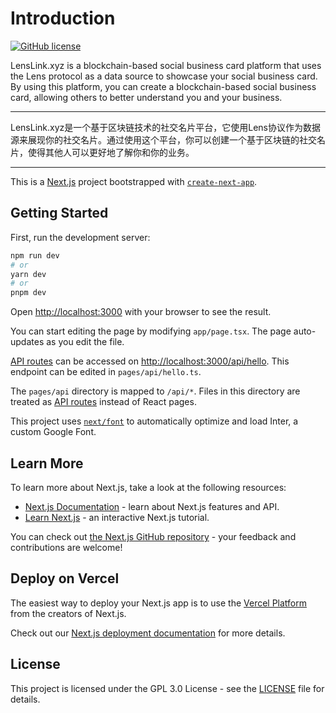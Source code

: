 # Introduction

[![GitHub license](https://img.shields.io/github/license/EasyChris/lens-link)](https://raw.githubusercontent.com/EasyChris/lens-link/main/LICENSE)

LensLink.xyz is a blockchain-based social business card platform that uses the Lens protocol as a data source to showcase your social business card. By using this platform, you can create a blockchain-based social business card, allowing others to better understand you and your business.

---

LensLink.xyz是一个基于区块链技术的社交名片平台，它使用Lens协议作为数据源来展现你的社交名片。通过使用这个平台，你可以创建一个基于区块链的社交名片，使得其他人可以更好地了解你和你的业务。


---

This is a [Next.js](https://nextjs.org/) project bootstrapped with [`create-next-app`](https://github.com/vercel/next.js/tree/canary/packages/create-next-app).

## Getting Started

First, run the development server:

```bash
npm run dev
# or
yarn dev
# or
pnpm dev
```

Open [http://localhost:3000](http://localhost:3000) with your browser to see the result.

You can start editing the page by modifying `app/page.tsx`. The page auto-updates as you edit the file.

[API routes](https://nextjs.org/docs/api-routes/introduction) can be accessed on [http://localhost:3000/api/hello](http://localhost:3000/api/hello). This endpoint can be edited in `pages/api/hello.ts`.

The `pages/api` directory is mapped to `/api/*`. Files in this directory are treated as [API routes](https://nextjs.org/docs/api-routes/introduction) instead of React pages.

This project uses [`next/font`](https://nextjs.org/docs/basic-features/font-optimization) to automatically optimize and load Inter, a custom Google Font.

## Learn More

To learn more about Next.js, take a look at the following resources:

- [Next.js Documentation](https://nextjs.org/docs) - learn about Next.js features and API.
- [Learn Next.js](https://nextjs.org/learn) - an interactive Next.js tutorial.

You can check out [the Next.js GitHub repository](https://github.com/vercel/next.js/) - your feedback and contributions are welcome!

## Deploy on Vercel

The easiest way to deploy your Next.js app is to use the [Vercel Platform](https://vercel.com/new?utm_medium=default-template&filter=next.js&utm_source=create-next-app&utm_campaign=create-next-app-readme) from the creators of Next.js.

Check out our [Next.js deployment documentation](https://nextjs.org/docs/deployment) for more details.

## License

This project is licensed under the GPL 3.0 License - see the [LICENSE](LICENSE) file for details.
